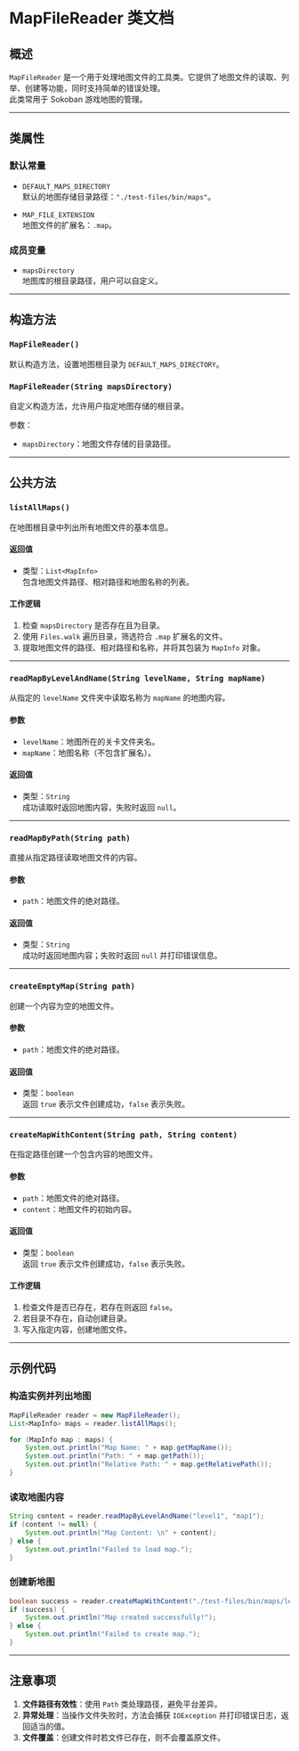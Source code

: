 # MapFileReader 类文档

## 概述

`MapFileReader` 是一个用于处理地图文件的工具类。它提供了地图文件的读取、列举、创建等功能，同时支持简单的错误处理。  
此类常用于 Sokoban 游戏地图的管理。

---

## 类属性

### **默认常量**

- `DEFAULT_MAPS_DIRECTORY`  
  默认的地图存储目录路径：`"./test-files/bin/maps"`。
  
- `MAP_FILE_EXTENSION`  
  地图文件的扩展名：`.map`。

### **成员变量**

- `mapsDirectory`  
  地图库的根目录路径，用户可以自定义。

---

## 构造方法

### **`MapFileReader()`**  
默认构造方法，设置地图根目录为 `DEFAULT_MAPS_DIRECTORY`。

### **`MapFileReader(String mapsDirectory)`**  
自定义构造方法，允许用户指定地图存储的根目录。

参数：  
- `mapsDirectory`：地图文件存储的目录路径。

---

## 公共方法

### **`listAllMaps()`**  
在地图根目录中列出所有地图文件的基本信息。

#### 返回值  
- 类型：`List<MapInfo>`  
  包含地图文件路径、相对路径和地图名称的列表。

#### 工作逻辑  
1. 检查 `mapsDirectory` 是否存在且为目录。
2. 使用 `Files.walk` 遍历目录，筛选符合 `.map` 扩展名的文件。
3. 提取地图文件的路径、相对路径和名称，并将其包装为 `MapInfo` 对象。

---

### **`readMapByLevelAndName(String levelName, String mapName)`**  
从指定的 `levelName` 文件夹中读取名称为 `mapName` 的地图内容。

#### 参数  
- `levelName`：地图所在的关卡文件夹名。
- `mapName`：地图名称（不包含扩展名）。

#### 返回值  
- 类型：`String`  
  成功读取时返回地图内容，失败时返回 `null`。

---

### **`readMapByPath(String path)`**  
直接从指定路径读取地图文件的内容。

#### 参数  
- `path`：地图文件的绝对路径。

#### 返回值  
- 类型：`String`  
  成功时返回地图内容；失败时返回 `null` 并打印错误信息。

---

### **`createEmptyMap(String path)`**  
创建一个内容为空的地图文件。

#### 参数  
- `path`：地图文件的绝对路径。

#### 返回值  
- 类型：`boolean`  
  返回 `true` 表示文件创建成功，`false` 表示失败。

---

### **`createMapWithContent(String path, String content)`**  
在指定路径创建一个包含内容的地图文件。

#### 参数  
- `path`：地图文件的绝对路径。
- `content`：地图文件的初始内容。

#### 返回值  
- 类型：`boolean`  
  返回 `true` 表示文件创建成功，`false` 表示失败。

#### 工作逻辑  
1. 检查文件是否已存在，若存在则返回 `false`。
2. 若目录不存在，自动创建目录。
3. 写入指定内容，创建地图文件。

---

## 示例代码

### **构造实例并列出地图**
```java
MapFileReader reader = new MapFileReader();
List<MapInfo> maps = reader.listAllMaps();

for (MapInfo map : maps) {
    System.out.println("Map Name: " + map.getMapName());
    System.out.println("Path: " + map.getPath());
    System.out.println("Relative Path: " + map.getRelativePath());
}
```

### **读取地图内容**
```java
String content = reader.readMapByLevelAndName("level1", "map1");
if (content != null) {
    System.out.println("Map Content: \n" + content);
} else {
    System.out.println("Failed to load map.");
}
```

### **创建新地图**
```java
boolean success = reader.createMapWithContent("./test-files/bin/maps/level1/map2.map", "####\n# P#\n####");
if (success) {
    System.out.println("Map created successfully!");
} else {
    System.out.println("Failed to create map.");
}
```

---

## 注意事项

1. **文件路径有效性**：使用 `Path` 类处理路径，避免平台差异。
2. **异常处理**：当操作文件失败时，方法会捕获 `IOException` 并打印错误日志，返回适当的值。
3. **文件覆盖**：创建文件时若文件已存在，则不会覆盖原文件。
